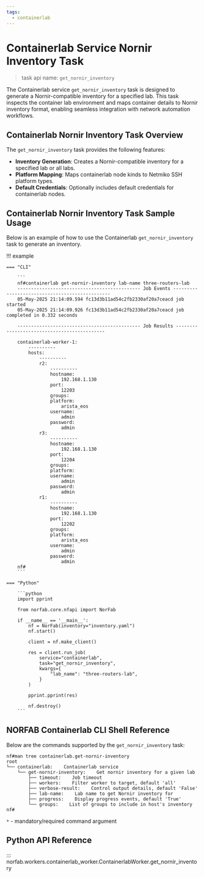 ```yaml
---
tags:
  - containerlab
---
```


# Containerlab Service Nornir Inventory Task

> task api name: `get_nornir_inventory`

The Containerlab service `get_nornir_inventory` task is designed to generate a Nornir-compatible inventory for a specified lab. This task inspects the container lab environment and maps container details to Nornir inventory format, enabling seamless integration with network automation workflows.

## Containerlab Nornir Inventory Task Overview

The `get_nornir_inventory` task provides the following features:

- **Inventory Generation**: Creates a Nornir-compatible inventory for a specified lab or all labs.
- **Platform Mapping**: Maps containerlab node kinds to Netmiko SSH platform types.
- **Default Credentials**: Optionally includes default credentials for containerlab nodes.

## Containerlab Nornir Inventory Task Sample Usage

Below is an example of how to use the Containerlab `get_nornir_inventory` task to generate an inventory.

!!! example

    === "CLI"

        ```
        nf#containerlab get-nornir-inventory lab-name three-routers-lab
        --------------------------------------------- Job Events -----------------------------------------------
        05-May-2025 21:14:09.594 fc13d3b11ad54c2fb2330af20a7ceacd job started
        05-May-2025 21:14:09.926 fc13d3b11ad54c2fb2330af20a7ceacd job completed in 0.332 seconds
        
        --------------------------------------------- Job Results --------------------------------------------
        
        containerlab-worker-1:
            ----------
            hosts:
                ----------
                r2:
                    ----------
                    hostname:
                        192.168.1.130
                    port:
                        12203
                    groups:
                    platform:
                        arista_eos
                    username:
                        admin
                    password:
                        admin
                r3:
                    ----------
                    hostname:
                        192.168.1.130
                    port:
                        12204
                    groups:
                    platform:
                    username:
                        admin
                    password:
                        admin
                r1:
                    ----------
                    hostname:
                        192.168.1.130
                    port:
                        12202
                    groups:
                    platform:
                        arista_eos
                    username:
                        admin
                    password:
                        admin
        nf#
        ```

    === "Python"

        ```python
        import pprint

        from norfab.core.nfapi import NorFab

        if __name__ == '__main__':
            nf = NorFab(inventory="inventory.yaml")
            nf.start()

            client = nf.make_client()

            res = client.run_job(
                service="containerlab",
                task="get_nornir_inventory",
                kwargs={
                    "lab_name": "three-routers-lab",
                }
            )

            pprint.pprint(res)

            nf.destroy()
        ```

## NORFAB Containerlab CLI Shell Reference

Below are the commands supported by the `get_nornir_inventory` task:

```
nf#man tree containerlab.get-nornir-inventory
root
└── containerlab:    Containerlab service
    └── get-nornir-inventory:    Get nornir inventory for a given lab
        ├── timeout:    Job timeout
        ├── workers:    Filter worker to target, default 'all'
        ├── verbose-result:    Control output details, default 'False'
        ├── lab-name:    Lab name to get Nornir inventory for
        ├── progress:    Display progress events, default 'True'
        └── groups:    List of groups to include in host's inventory
nf#
```

``*`` - mandatory/required command argument

## Python API Reference

::: norfab.workers.containerlab_worker.ContainerlabWorker.get_nornir_inventory